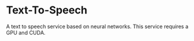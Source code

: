 # Text-To-Speech

A text to speech service based on neural networks. This service requires a GPU and CUDA.
